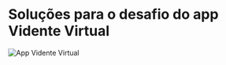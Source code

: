 # Soluções para o desafio do app Vidente Virtual

![App Vidente Virtual](https://github.com/lucasfv1/imagens-publicas/blob/main/app-vidente-virtual-flutter.jpg)

